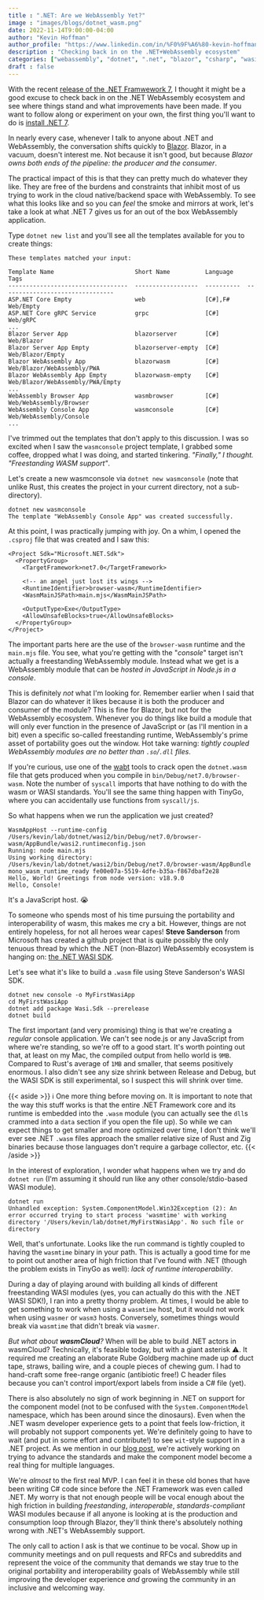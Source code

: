 ```yaml
---
title : ".NET: Are we WebAssembly Yet?"
image : "images/blogs/dotnet_wasm.png"
date: 2022-11-14T9:00:00-04:00
author: "Kevin Hoffman"
author_profile: "https://www.linkedin.com/in/%F0%9F%A6%80-kevin-hoffman-9252669/"
description : "Checking back in on the .NET+WebAssembly ecosystem"
categories: ["webassembly", "dotnet", ".net", "blazor", "csharp", "wasi"]
draft : false
---
```


With the recent [release of the .NET Framwework 7](https://devblogs.microsoft.com/dotnet/announcing-dotnet-7/), I thought it might be a good excuse to check back in on the .NET WebAssembly ecosystem and see where things stand and what improvements have been made. If you want to follow along or experiment on your own, the first thing you'll want to do is [install .NET 7](https://dotnet.microsoft.com/en-us/download/dotnet/7.0).

In nearly every case, whenever I talk to anyone about .NET and WebAssembly, the conversation shifts quickly to [Blazor](https://dotnet.microsoft.com/en-us/apps/aspnet/web-apps/blazor). Blazor, in a vacuum, doesn't interest me. Not because it isn't good, but because _Blazor owns both ends of the pipeline: the producer and the consumer_.

The practical impact of this is that they can pretty much do whatever they like. They are free of the burdens and constraints that inhibit most of us trying to work in the cloud native/backend space with WebAssembly. To see what this looks like and so you can _feel_ the smoke and mirrors at work, let's take a look at what .NET 7 gives us for an out of the box WebAssembly application.

Type `dotnet new list` and you'll see all the templates available for you to create things:

```
These templates matched your input:

Template Name                       Short Name          Language    Tags
----------------------------------  ------------------  ----------  --------------------------------
ASP.NET Core Empty                  web                 [C#],F#     Web/Empty
ASP.NET Core gRPC Service           grpc                [C#]        Web/gRPC
...
Blazor Server App                   blazorserver        [C#]        Web/Blazor
Blazor Server App Empty             blazorserver-empty  [C#]        Web/Blazor/Empty
Blazor WebAssembly App              blazorwasm          [C#]        Web/Blazor/WebAssembly/PWA
Blazor WebAssembly App Empty        blazorwasm-empty    [C#]        Web/Blazor/WebAssembly/PWA/Empty
...
WebAssembly Browser App             wasmbrowser         [C#]        Web/WebAssembly/Browser
WebAssembly Console App             wasmconsole         [C#]        Web/WebAssembly/Console
...
```

I've trimmed out the templates that don't apply to this discussion. I was so excited when I saw the `wasmconsole` project template, I grabbed some coffee, dropped what I was doing, and started tinkering. _"Finally," I thought. "Freestanding WASM support"_.

Let's create a new wasmconsole via ``dotnet new wasmconsole`` (note that unlike Rust, this creates the project in your current directory, not a sub-directory).

```
dotnet new wasmconsole
The template "WebAssembly Console App" was created successfully.
```

At this point, I was practically jumping with joy. On a whim, I opened the `.csproj` file that was created and I saw this:

```
<Project Sdk="Microsoft.NET.Sdk">
  <PropertyGroup>
    <TargetFramework>net7.0</TargetFramework>

    <!-- an angel just lost its wings -->
    <RuntimeIdentifier>browser-wasm</RuntimeIdentifier>
    <WasmMainJSPath>main.mjs</WasmMainJSPath>

    <OutputType>Exe</OutputType>
    <AllowUnsafeBlocks>true</AllowUnsafeBlocks>
  </PropertyGroup>
</Project>
```

The important parts here are the use of the `browser-wasm` runtime and the `main.mjs` file. You see, what you're getting with the "_console_" target isn't actually a freestanding WebAssembly module. Instead what we get is a WebAssembly module that can be _hosted in JavaScript in Node.js in a console_.

This is definitely _not_ what I'm looking for. Remember earlier when I said that Blazor can do whatever it likes because it is both the producer and consumer of the module? This is fine for Blazor, but not for the WebAssembly ecosystem. Whenever you do things like build a module that will only ever function in the presence of JavaScript or (as I'll mention in a bit) even a specific so-called freestanding runtime, WebAssembly's prime asset of portability goes out the window. Hot take warning: _tightly coupled WebAssembly modules are no better than `.so`/`.dll` files_.

If you're curious, use one of the [wabt](https://github.com/WebAssembly/wabt) tools to crack open the `dotnet.wasm` file that gets produced when you compile in `bin/Debug/net7.0/browser-wasm`. Note the number of `syscall` imports that have nothing to do with the wasm or WASI standards. You'll see the same thing happen with TinyGo, where you can accidentally use functions from `syscall/js`.

So what happens when we run the application we just created?

```
WasmAppHost --runtime-config /Users/kevin/lab/dotnet/wasi2/bin/Debug/net7.0/browser-wasm/AppBundle/wasi2.runtimeconfig.json
Running: node main.mjs
Using working directory: /Users/kevin/lab/dotnet/wasi2/bin/Debug/net7.0/browser-wasm/AppBundle
mono_wasm_runtime_ready fe00e07a-5519-4dfe-b35a-f867dbaf2e28
Hello, World! Greetings from node version: v18.9.0
Hello, Console!
```

It's a JavaScript host. 😭

To someone who spends most of his time pursuing the portability and interoperability of wasm, this makes me cry a bit. 
However, things are not entirely hopeless, for not all heroes wear capes! **Steve Sanderson** from Microsoft has created a github project that is quite possibly the only tenuous thread by which the .NET (non-Blazor) WebAssembly ecosystem is hanging on: [the .NET WASI SDK](https://github.com/SteveSandersonMS/dotnet-wasi-sdk).

Let's see what it's like to build a `.wasm` file using Steve Sanderson's WASI SDK.

```
dotnet new console -o MyFirstWasiApp
cd MyFirstWasiApp
dotnet add package Wasi.Sdk --prerelease
dotnet build
```

The first important (and very promising) thing is that we're creating a _regular_ console application. We can't see node.js or any JavaScript from where we're standing, so we're off to a good start. It's worth pointing out that, at least on my Mac, the compiled output from hello world is `9MB`. Compared to Rust's average of `1MB` and smaller, that seems positively enormous. I also didn't see any size shrink between Release and Debug, but the WASI SDK is still experimental, so I suspect this will shrink over time.

{{< aside >}}
ℹ️ One more thing before moving on. It is important to note that the way this stuff works is that the entire .NET Framework core and its runtime is embedded into the `.wasm` module (you can actually see the `dll`s crammed into a `data` section if you open the file up). So while we can expect things to get smaller and more optimized over time, I don't think we'll ever see .NET `.wasm` files approach the smaller relative size of Rust and Zig binaries because those languages don't require a garbage collector, etc.
{{< /aside >}}

In the interest of exploration, I wonder what happens when we try and do `dotnet run` (I'm assuming it should run like any other console/stdio-based WASI module).

```
dotnet run
Unhandled exception: System.ComponentModel.Win32Exception (2): An error occurred trying to start process 'wasmtime' with working directory '/Users/kevin/lab/dotnet/MyFirstWasiApp'. No such file or directory
```

Well, that's unfortunate. Looks like the run command is tightly coupled to having the `wasmtime` binary in your path. This is actually a good time for me to point out another area of high friction that I've found with .NET (though the problem exists in TinyGo as well): _lack of runtime interoperability_.

During a day of playing around with building all kinds of different freestanding WASI modules (yes, you can actually do this with the .NET WASI SDK!), I ran into a pretty thorny problem. At times, I would be able to get something to work when using a `wasmtime` host, but it would not work when using `wasmer` or `wasm3` hosts. Conversely, sometimes things would break via `wasmtime` that didn't break via `wasmer`.

_But what about **wasmCloud**?_ When will be able to build .NET actors in wasmCloud? Technically, it's feasible today, but with a giant asterisk ⚠️. It required me creating an elaborate Rube Goldberg machine made up of duct tape, straws, bailing wire, and a couple pieces of chewing gum. I had to hand-craft some free-range organic (antibiotic free!) C header files because you can't control import/export labels from inside a C# file (yet).

There is also absolutely no sign of work beginning in .NET on support for the component model (not to be confused with the `System.ComponentModel` namespace, which has been around since the dinosaurs). Even when the .NET wasm developer experience gets to a point that feels low-friction, it will probably not support components yet. We're definitely going to have to wait (and put in some effort and contribute!) to see `wit`-style support in a .NET project. As we mention in our [blog post](/blog/road_to_ubiquity), we're actively working on trying to advance the standards and make the component model become a real thing for multiple languages.

We're _almost_ to the first real MVP. I can feel it in these old bones that have been writing C# code since before the .NET Framework was even called .NET. My worry is that not enough people will be vocal enough about the high friction in building _freestanding_, _interoperable_, _standards-compliant_ WASI modules because if all anyone is looking at is the production and consumption loop through Blazor, they'll think there's absolutely nothing wrong with .NET's WebAssembly support.

The only call to action I ask is that we continue to be vocal. Show up in community meetings and on pull requests and RFCs and subreddits and represent the voice of the community that demands we stay true to the original portability and interoperability goals of WebAssembly while still improving the developer experience _and_ growing the community in an inclusive and welcoming way.
